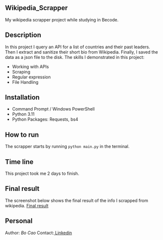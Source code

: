 ## Wikipedia_Scrapper
My wikipedia scrapper project while studying in Becode.

## Description
In this project I query an API for a list of countries and their past leaders. Then I extract and sanitize their short bio from Wikipedia. Finally, I saved the data as a json file to the disk.
The skills I demonstrated in this project:
- Working with APIs
- Scraping
- Regular expression
- File Handling

## Installation
<ul>
<li>Command Prompt / Windows PowerShell</li>
<li>Python 3.11</li>
<li>Python Packages: Requests, bs4</li>
</ul>

## How to run 
The scrapper starts by running <code>python main.py</code> in the terminal.

## Time line
This project took me 2 days to finish.

## Final result
The screenshot below shows the final result of the info I scrapped from wikipedia.
[Final result](image.png)

## Personal
Author: <i>Bo Cao</i> 
Contact:<a href = 'https://www.linkedin.com/in/bo-cao-313ab244'> Linkedin </a>

